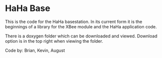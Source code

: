 # HaHa Base

This is the code for the HaHa basestation. In its current form it is the 
beginnings of a library for the XBee module and the HaHa application code. 

There is a doxygen folder which can be downloaded and viewed. Download option
is in the top right when viewing the folder.

Code by: Brian, Kevin, August